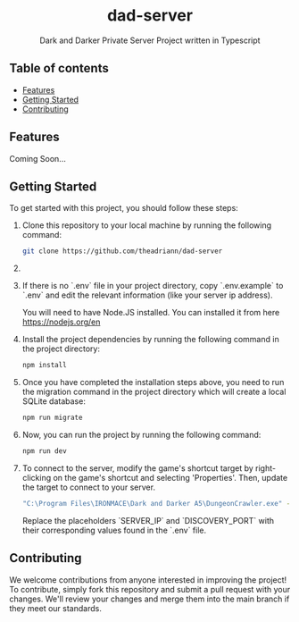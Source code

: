 <h1 align="center">
  dad-server
</h1>

<p align="center">
  Dark and Darker Private Server Project written in Typescript
</p>

## Table of contents

-   <a href="#features">Features</a>
-   <a href="#getting-started">Getting Started</a>
-   <a href="#contributing">Contributing</a>

<h2 id="features">Features</h2>

Coming Soon...

<h2 id="getting-started">Getting Started</h2>

To get started with this project, you should follow these steps:

<ol>
  <li>
  <p>Clone this repository to your local machine by running the following command:</p>

```bash
git clone https://github.com/theadriann/dad-server
```

  </li>
  <li>
  <li>
  <p>If there is no `.env` file in your project directory, copy `.env.example` to `.env` and edit the relevant information (like your server ip address).</p>
  </li>
  <p>You will need to have Node.JS installed. You can installed it from here <a href="https://nodejs.org/en" target="_new">https://nodejs.org/en</a></p>
  </li>
  <li>
  <p>Install the project dependencies by running the following command in the project directory:</p>

```bash
npm install
```

  </li>
  <li>
  <p>Once you have completed the installation steps above, you need to run the migration command in the project directory which will create a local SQLite database:</p>

```bash
npm run migrate
```

  </li>
  <li>
  <p>Now, you can run the project by running the following command:</p>

```bash
npm run dev
```

  </li>
  <li>
  <p>To connect to the server, modify the game's shortcut target by right-clicking on the game's shortcut and selecting 'Properties'. Then, update the target to connect to your server.</p>

```bash
"C:\Program Files\IRONMACE\Dark and Darker A5\DungeonCrawler.exe" -server=SERVER_IP:DISCOVERY_PORT
```

  <p>Replace the placeholders `SERVER_IP` and `DISCOVERY_PORT` with their corresponding values found in the `.env` file.</p>
  </li>
</ol>

<h2 id="contributing">Contributing</h2>

We welcome contributions from anyone interested in improving the project! To contribute, simply fork this repository and submit a pull request with your changes. We'll review your changes and merge them into the main branch if they meet our standards.
